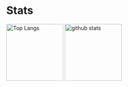 # Stats

<p align="left"> 
  <img alt="Top Langs" height="150px" src="https://github-readme-stats.vercel.app/api/top-langs/?username=yaha-pro&layout=compact&show_icons=true" />
  <img alt="github stats" height="150px" src="https://github-readme-stats.vercel.app/api?username=yaha-pro&show_icons=ture" />
</p>

